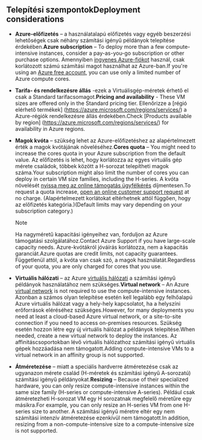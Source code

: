 

## <a name="deployment-considerations"></a><span data-ttu-id="80edf-101">Telepítési szempontok</span><span class="sxs-lookup"><span data-stu-id="80edf-101">Deployment considerations</span></span>
* <span data-ttu-id="80edf-102">**Azure-előfizetés** – a használatalapú előfizetés vagy egyéb beszerzési lehetőségek csak néhány számítási igényű példányok telepítése érdekében.</span><span class="sxs-lookup"><span data-stu-id="80edf-102">**Azure subscription** – To deploy more than a few compute-intensive instances, consider a pay-as-you-go subscription or other purchase options.</span></span> <span data-ttu-id="80edf-103">Amennyiben [ingyenes Azure-fiókot](https://azure.microsoft.com/free/) használ, csak korlátozott számú számítási magot használhat az Azure-ban.</span><span class="sxs-lookup"><span data-stu-id="80edf-103">If you're using an [Azure free account](https://azure.microsoft.com/free/), you can use only a limited number of Azure compute cores.</span></span>

* <span data-ttu-id="80edf-104">**Tarifa- és rendelkezésre állás** -ezek a Virtuálisgép-méretek érhető el csak a Standard tarifacsomagot.</span><span class="sxs-lookup"><span data-stu-id="80edf-104">**Pricing and availability** - These VM sizes are offered only in the Standard pricing tier.</span></span> <span data-ttu-id="80edf-105">Ellenőrizze a [régió elérhető termékek] (https://azure.microsoft.com/regions/services/) a Azure-régiók rendelkezésre állás érdekében.</span><span class="sxs-lookup"><span data-stu-id="80edf-105">Check [Products available by region] (https://azure.microsoft.com/regions/services/) for availability in Azure regions.</span></span> 
* <span data-ttu-id="80edf-106">**Magok kvóta** – szükség lehet az Azure-előfizetéshez az alapértelmezett érték a magok kvótájának növeléséhez.</span><span class="sxs-lookup"><span data-stu-id="80edf-106">**Cores quota** – You might need to increase the cores quota in your Azure subscription from the default value.</span></span> <span data-ttu-id="80edf-107">Az előfizetés is lehet, hogy korlátozza az egyes virtuális gép mérete családok, többek között a H-sorozat telepítheti magok száma.</span><span class="sxs-lookup"><span data-stu-id="80edf-107">Your subscription might also limit the number of cores you can deploy in certain VM size families, including the H-series.</span></span> <span data-ttu-id="80edf-108">A kvóta növelését [nyissa meg az online támogatás ügyfélkérés](../articles/azure-supportability/how-to-create-azure-support-request.md) díjmentesen.</span><span class="sxs-lookup"><span data-stu-id="80edf-108">To request a quota increase, [open an online customer support request](../articles/azure-supportability/how-to-create-azure-support-request.md) at no charge.</span></span> <span data-ttu-id="80edf-109">(Alapértelmezett korlátokat eltérhetnek attól függően, hogy az előfizetés kategória.)</span><span class="sxs-lookup"><span data-stu-id="80edf-109">(Default limits may vary depending on your subscription category.)</span></span>
  
  > [!NOTE]
  > <span data-ttu-id="80edf-110">Ha nagyméretű kapacitási igényeihez van, forduljon az Azure támogatási szolgálatához.</span><span class="sxs-lookup"><span data-stu-id="80edf-110">Contact Azure Support if you have large-scale capacity needs.</span></span> <span data-ttu-id="80edf-111">Azure-kvótákról jóváírás korlátozza, nem a kapacitás garanciát.</span><span class="sxs-lookup"><span data-stu-id="80edf-111">Azure quotas are credit limits, not capacity guarantees.</span></span> <span data-ttu-id="80edf-112">Függetlenül attól, a kvóta van csak szó, a magok használatát.</span><span class="sxs-lookup"><span data-stu-id="80edf-112">Regardless of your quota, you are only charged for cores that you use.</span></span>
  > 
  > 
* <span data-ttu-id="80edf-113">**Virtuális hálózati** – az Azure [virtuális hálózati](https://azure.microsoft.com/documentation/services/virtual-network/) a számítási igényű példányok használatához nem szükséges.</span><span class="sxs-lookup"><span data-stu-id="80edf-113">**Virtual network** – An Azure [virtual network](https://azure.microsoft.com/documentation/services/virtual-network/) is not required to use the compute-intensive instances.</span></span> <span data-ttu-id="80edf-114">Azonban a számos olyan telepítése esetén kell legalább egy felhőalapú Azure virtuális hálózat vagy a hely-hely kapcsolatot, ha a helyszíni erőforrások eléréséhez szükséges.</span><span class="sxs-lookup"><span data-stu-id="80edf-114">However, for many deployments you need at least a cloud-based Azure virtual network, or a site-to-site connection if you need to access on-premises resources.</span></span> <span data-ttu-id="80edf-115">Szükség esetén hozzon létre egy új virtuális hálózat a példányok telepítése.</span><span class="sxs-lookup"><span data-stu-id="80edf-115">When needed, create a new virtual network to deploy the instances.</span></span> <span data-ttu-id="80edf-116">Az affinitáscsoportokban lévő virtuális hálózathoz számítási igényű virtuális gépek hozzáadása nem támogatott.</span><span class="sxs-lookup"><span data-stu-id="80edf-116">Adding compute-intensive VMs to a virtual network in an affinity group is not supported.</span></span>
* <span data-ttu-id="80edf-117">**Átméretezése** – miatt a speciális hardverre átméretezése csak az ugyanazon mérete család (H-méretek és számítási igényű A-sorozatú) számítási igényű példányokat.</span><span class="sxs-lookup"><span data-stu-id="80edf-117">**Resizing** – Because of their specialized hardware, you can only resize compute-intensive instances within the same size family (H-series or compute-intensive A-series).</span></span> <span data-ttu-id="80edf-118">Például csak átméretezheti H-sorozat VM egy H sorozatnak megfelelő méretűre egy másikra.</span><span class="sxs-lookup"><span data-stu-id="80edf-118">For example, you can only resize an H-series VM from one H-series size to another.</span></span> <span data-ttu-id="80edf-119">A számítási igényű méretre eltér egy nem számítási intenzív átméretezése ezenkívül nem támogatott.</span><span class="sxs-lookup"><span data-stu-id="80edf-119">In addition, resizing from a non-compute-intensive size to a compute-intensive size is not supported.</span></span>  
